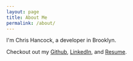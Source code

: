 ```yaml
---
layout: page
title: About Me
permalink: /about/
---
```


I'm Chris Hancock, a developer in Brooklyn.

Checkout out my [Github](https://github.com/chancock09),
[LinkedIn](https://www.linkedin.com/in/chancock09),
and [Resume](https://github.com/chancock09/resume/files/520574/resume.pdf).
